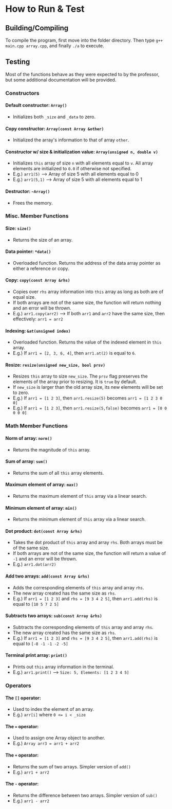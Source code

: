 # How to Run & Test

## Building/Compiling
To compile the program, first move into the folder directory. Then type ```g++ main.cpp array.cpp```, and finally ```./a``` to execute.

## Testing

Most of the functions behave as they were expected to by the professor, but some additional documentation will be provided.

### Constructors

#### Default constructor: ```Array()```
- Initializes both ```_size``` and ```_data``` to zero.

#### Copy constructor: ```Array(const Array &other)```
- Initialized the array's information to that of array ```other```.

#### Constructor w/ size & initialization value: ```Array(unsigned n, double v)```
- Initializes ```this``` array of size ```n``` with all elements equal to ```v```. All array elements are initialized to ```0.0``` if otherwise not specified.
- E.g.) ```arr1(5)``` --> Array of size 5 with all elements equal to 0
- E.g.) ```arr1(5,1)``` --> Array of size 5 with all elements equal to 1

#### Destructor: ```~Array()```
- Frees the memory.

### Misc. Member Functions

#### Size: ```size()```
- Returns the size of an array.

#### Data pointer: ```*data()```
- Overloaded function. Returns the address of the data array pointer as either a reference or copy.

#### Copy: ```copy(const Array &rhs)```
- Copies over ```rhs``` array information into ```this``` array as long as both are of equal size.
- If both arrays are not of the same size, the function will return nothing and an error will be thrown.
- E.g.) ```arr1.copy(arr2)``` --> If both ```arr1``` and ```arr2``` have the same size, then effectively: ```arr1 = arr2```

#### Indexing: ```&at(unsigned index)```
- Overloaded function. Returns the value of the indexed element in ```this``` array.
- E.g.) If ```arr1 = [2, 3, 6, 4]```, then ```arr1.at(2)``` is equal to ```6```.

#### Resize: ```resize(unsigned new_size, bool prsv)```
- Resizes ```this``` array to size ```new_size```. The ```prsv``` flag preserves the elements of the array prior to resizing. It is ```true``` by default. 
- If ```new_size``` is larger than the old array size, its new elements will be set to zero.
- E.g.) If ```arr1 = [1 2 3]```, then ```arr1.resize(5)``` becomes ```arr1 = [1 2 3 0 0]```
- E.g.) If ```arr1 = [1 2 3]```, then ```arr1.resize(5,false)``` becomes ```arr1 = [0 0 0 0 0]```

### Math Member Functions

#### Norm of array: ```norm()```
- Returns the magnitude of ```this``` array.

#### Sum of array: ```sum()```
- Returns the sum of all ```this``` array elements.

#### Maximum element of array: ```max()```
- Returns the maximum element of ```this``` array via a linear search.

#### Minimum element of array: ```min()```
- Returns the minimum element of ```this``` array via a linear search.

#### Dot product: ```dot(const Array &rhs)```
- Takes the dot product of ```this``` array and array ```rhs```. Both arrays must be of the same size.
- If both arrays are not of the same size, the function will return a value of ```-1``` and an error will be thrown.
- E.g.) ```arr1.dot(arr2)```

#### Add two arrays: ```add(const Array &rhs)```
- Adds the corresponding elements of ```this``` array and array ```rhs```.
- The new array created has the same size as ```rhs```.
- E.g.) If ```arr1 = [1 2 3]``` and ```rhs = [9 3 4 2 5]```, then ```arr1.add(rhs)``` is equal to ```[10 5 7 2 5]```

#### Subtracts two arrays: ```sub(const Array &rhs)```
- Subtracts the corresponding elements of ```this``` array and array ```rhs```.
- The new array created has the same size as ```rhs```.
- E.g.) If ```arr1 = [1 2 3]``` and ```rhs = [9 3 4 2 5]```, then ```arr1.add(rhs)``` is equal to ```[-8 -1 -1 -2 -5]```

#### Terminal print array: ```print()```
- Prints out ```this``` array information in the terminal.
- E.g.) ```arr1.print()``` --> ```Size: 5, Elements: [1 2 3 4 5]```

### Operators

#### The ```[]``` operator:
- Used to index the element of an array.
- E.g.) ```arr[i]``` where ```0 <= i < _size```

#### The ```=``` operator:
- Used to assign one Array object to another.
- E.g.) ```Array arr3 = arr1 + arr2```

#### The ```+``` operator:
- Returns the sum of two arrays. Simpler version of ```add()```
- E.g.) ```arr1 + arr2```

#### The ```-``` operator:
- Returns the difference between two arrays. Simpler version of ```sub()```
- E.g.) ```arr1 - arr2```

